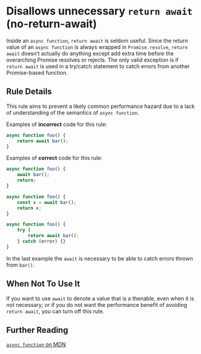 # Disallows unnecessary `return await` (no-return-await)

Inside an `async function`, `return await` is seldom useful. Since the return value of an `async function` is always wrapped in `Promise.resolve`, `return await` doesn’t actually do anything except add extra time before the overarching Promise resolves or rejects. The only valid exception is if `return await` is used in a try/catch statement to catch errors from another Promise-based function.

## Rule Details

This rule aims to prevent a likely common performance hazard due to a lack of understanding of the semantics of `async function`.

Examples of **incorrect** code for this rule:

```js
async function foo() {
    return await bar();
}
```

Examples of **correct** code for this rule:

```js
async function foo() {
    await bar();
    return;
}

async function foo() {
    const x = await bar();
    return x;
}

async function foo() {
    try {
        return await bar();
    } catch (error) {}
}
```

In the last example the `await` is necessary to be able to catch errors thrown from `bar()`.

## When Not To Use It

If you want to use `await` to denote a value that is a thenable, even when it is not necessary; or if you do not want the performance benefit of avoiding `return await`, you can turn off this rule.

## Further Reading

[`async function` on MDN](https://developer.mozilla.org/en-US/docs/Web/JavaScript/Reference/Statements/async_function)
